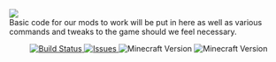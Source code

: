 <img src="https://avatars2.githubusercontent.com/u/9244320?v=3&s=200">
<div> Basic code for our mods to work will be put in here as well as various commands and tweaks to the game should we feel necessary. </div>
<p align="center">
  <a href="https://github.com/HxCKDMS/HxCCore/">
      <img src="http://67.187.15.252:8080/buildStatus/icon?job=HxCCore" alt="Build Status">
  </a>
  <a href="https://github.com/HxCKDMS/HxCCore/issues">
      <img src="https://img.shields.io/github/issues-raw/HxCKDMS/HxCCore.svg" alt="Issues">
  </a>
  <img src="https://img.shields.io/badge/minecraft-1.7.10-blue.svg" alt="Minecraft Version">
    </a>
  <img src="https://img.shields.io/badge/minecraft-1.8-blue.svg" alt="Minecraft Version">
</p>
